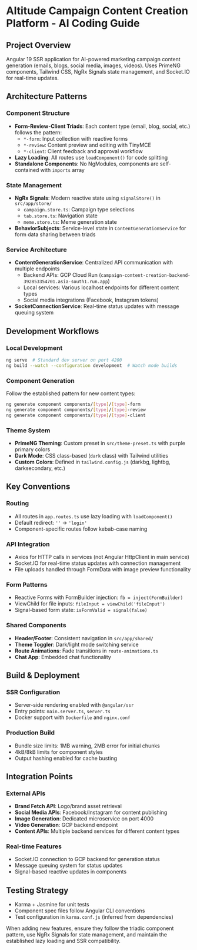 # Altitude Campaign Content Creation Platform - AI Coding Guide

## Project Overview

Angular 19 SSR application for AI-powered marketing campaign content generation (emails, blogs, social media, images, videos). Uses PrimeNG components, Tailwind CSS, NgRx Signals state management, and Socket.IO for real-time updates.

## Architecture Patterns

### Component Structure

- **Form-Review-Client Triads**: Each content type (email, blog, social, etc.) follows the pattern:
  - `*-form`: Input collection with reactive forms
  - `*-review`: Content preview and editing with TinyMCE
  - `*-client`: Client feedback and approval workflow
- **Lazy Loading**: All routes use `loadComponent()` for code splitting
- **Standalone Components**: No NgModules, components are self-contained with `imports` array

### State Management

- **NgRx Signals**: Modern reactive state using `signalStore()` in `src/app/store/`
  - `campaign.store.ts`: Campaign type selections
  - `tab.store.ts`: Navigation state
  - `meme.store.ts`: Meme generation state
- **BehaviorSubjects**: Service-level state in `ContentGenerationService` for form data sharing between triads

### Service Architecture

- **ContentGenerationService**: Centralized API communication with multiple endpoints
  - Backend APIs: GCP Cloud Run (`campaign-content-creation-backend-392853354701.asia-south1.run.app`)
  - Local services: Various localhost endpoints for different content types
  - Social media integrations (Facebook, Instagram tokens)
- **SocketConnectionService**: Real-time status updates with message queuing system

## Development Workflows

### Local Development

```bash
ng serve  # Standard dev server on port 4200
ng build --watch --configuration development  # Watch mode builds
```

### Component Generation

Follow the established pattern for new content types:

```bash
ng generate component components/[type]/[type]-form
ng generate component components/[type]/[type]-review
ng generate component components/[type]/[type]-client
```

### Theme System

- **PrimeNG Theming**: Custom preset in `src/theme-preset.ts` with purple primary colors
- **Dark Mode**: CSS class-based (`dark` class) with Tailwind utilities
- **Custom Colors**: Defined in `tailwind.config.js` (darkbg, lightbg, darksecondary, etc.)

## Key Conventions

### Routing

- All routes in `app.routes.ts` use lazy loading with `loadComponent()`
- Default redirect: `''` → `'login'`
- Component-specific routes follow kebab-case naming

### API Integration

- Axios for HTTP calls in services (not Angular HttpClient in main service)
- Socket.IO for real-time status updates with connection management
- File uploads handled through FormData with image preview functionality

### Form Patterns

- Reactive Forms with FormBuilder injection: `fb = inject(FormBuilder)`
- ViewChild for file inputs: `fileInput = viewChild('fileInput')`
- Signal-based form state: `isFormValid = signal(false)`

### Shared Components

- **Header/Footer**: Consistent navigation in `src/app/shared/`
- **Theme Toggler**: Dark/light mode switching service
- **Route Animations**: Fade transitions in `route-animations.ts`
- **Chat App**: Embedded chat functionality

## Build & Deployment

### SSR Configuration

- Server-side rendering enabled with `@angular/ssr`
- Entry points: `main.server.ts`, `server.ts`
- Docker support with `Dockerfile` and `nginx.conf`

### Production Build

- Bundle size limits: 1MB warning, 2MB error for initial chunks
- 4kB/8kB limits for component styles
- Output hashing enabled for cache busting

## Integration Points

### External APIs

- **Brand Fetch API**: Logo/brand asset retrieval
- **Social Media APIs**: Facebook/Instagram for content publishing
- **Image Generation**: Dedicated microservice on port 4000
- **Video Generation**: GCP backend endpoint
- **Content APIs**: Multiple backend services for different content types

### Real-time Features

- Socket.IO connection to GCP backend for generation status
- Message queuing system for status updates
- Signal-based reactive updates in components

## Testing Strategy

- Karma + Jasmine for unit tests
- Component spec files follow Angular CLI conventions
- Test configuration in `karma.conf.js` (inferred from dependencies)

When adding new features, ensure they follow the triadic component pattern, use NgRx Signals for state management, and maintain the established lazy loading and SSR compatibility.
